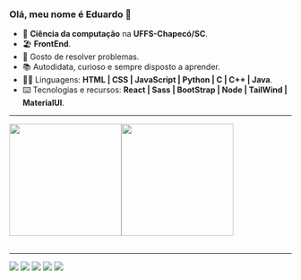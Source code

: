 ### Olá, meu nome é Eduardo 👋
- 📖 <strong>Ciência da computação</strong> na <strong>UFFS-Chapecó/SC</strong>.
- 🏖️ <strong>FrontEnd</strong>.
- 🚩 Gosto de resolver problemas. 
- 📚 Autodidata, curioso e sempre disposto a aprender.
- 👨‍💻 Linguagens: <strong>HTML | CSS | JavaScript | Python | C | C++ | Java</strong>.
- ⌨️ Tecnologias e recursos: <strong>React | Sass | BootStrap | Node | TailWind | MaterialUI</strong>.
<hr>
<!-- <div>
  <a href="#"><img src="https://img.shields.io/badge/HTML5-E34F26?style=for-the-badge&logo=html5&logoColor=white"/></a>  
  <a href="#"><img src="https://img.shields.io/badge/CSS3-1572B6?style=for-the-badge&logo=css3&logoColor=white"/></a> 
  <a href="#"><img src="https://img.shields.io/badge/JavaScript-F7DF1E?style=for-the-badge&logo=javascript&logoColor=black"/></a> 
  <a href="#"><img src="https://img.shields.io/badge/Python-14354C?style=for-the-badge&logo=python&logoColor=white"/></a>
  <a href="#"><img src="https://img.shields.io/badge/C%2B%2B-00599C?style=for-the-badge&logo=c%2B%2B&logoColor=white"/></a> 
</div> -->
<div style="display: flex; flex-wrap: no-wrap;">
  <a href="#"><img src="https://github-readme-stats.vercel.app/api?username=EduardoFiorentin&theme=blue-green" style="height: 200px"/></a> 
  <a href="#"><img src="https://github-readme-stats.vercel.app/api/top-langs/?username=EduardoFiorentin&theme=blue-green" style="height: 200px"/></a> 
</div>
<br>
<!-- <div>
  <a href="#"><img src="https://img.shields.io/badge/jQuery-0769AD?style=for-the-badge&logo=jquery&logoColor=white"/></a>   
  <a href="#"><img src="https://img.shields.io/badge/React-20232A?style=for-the-badge&logo=react&logoColor=61DAFB"/></a>   
  <a href="#"><img src="https://img.shields.io/badge/Sass-CC6699?style=for-the-badge&logo=sass&logoColor=white"/></a>   
  <a href="#"><img src="https://img.shields.io/badge/Bootstrap-563D7C?style=for-the-badge&logo=bootstrap&logoColor=white"/></a> 
</div> -->
<hr>
<div>
  <a href="https://www.linkedin.com/in/eduardo-vinicius-a98713202/"><img src="https://img.shields.io/badge/LinkedIn-0077B5?style=for-the-badge&logo=linkedin&logoColor=white"/></a> 
  <a href="mailto:eduardofiorentin336@gmail.com"><img src="https://img.shields.io/badge/Gmail-D14836?style=for-the-badge&logo=gmail&logoColor=white"/></a>
  <a href="https://www.facebook.com/eduardo.fiorentin.1/"><img src="https://img.shields.io/badge/Facebook-1877F2?style=for-the-badge&logo=facebook&logoColor=white"/></a>
  <a href="https://www.instagram.com/eduardo_vin.png/"><img src="https://img.shields.io/badge/Instagram-E4405F?style=for-the-badge&logo=instagram&logoColor=white"/></a>
  <a href="https://wa.me/+5554999967764"><img src="https://img.shields.io/badge/WhatsApp-25D366?style=for-the-badge&logo=whatsapp&logoColor=white"/></a>
</div>
